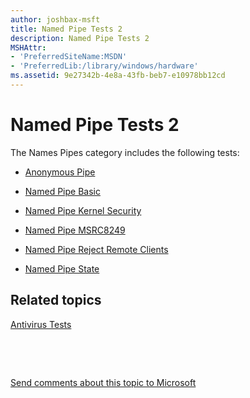 ```yaml
---
author: joshbax-msft
title: Named Pipe Tests 2
description: Named Pipe Tests 2
MSHAttr:
- 'PreferredSiteName:MSDN'
- 'PreferredLib:/library/windows/hardware'
ms.assetid: 9e27342b-4e8a-43fb-beb7-e10978bb12cd
---
```


# Named Pipe Tests 2


The Names Pipes category includes the following tests:

-   [Anonymous Pipe](anonymous-pipe45e98de1-b855-4405-9c23-f5e9f4ce70e7.md)

-   [Named Pipe Basic](named-pipe-basic2e0f2f69-abbb-47ac-a49b-e4e991f522a9.md)

-   [Named Pipe Kernel Security](named-pipe-kernel-security097e27fe-f9c5-4065-af32-a11c104c3012.md)

-   [Named Pipe MSRC8249](named-pipe-msrc824960f0d4e7-3c1c-464d-be69-9179a7563db9.md)

-   [Named Pipe Reject Remote Clients](named-pipe-reject-remote-clientse3bcbd3f-3e9c-484a-a587-3c081cb28f7a.md)

-   [Named Pipe State](named-pipe-state5e9fd15a-7ffa-4caf-94eb-af2541ef2ede.md)

## Related topics


[Antivirus Tests](antivirus-tests.md)

 

 

[Send comments about this topic to Microsoft](mailto:wsddocfb@microsoft.com?subject=Documentation%20feedback%20%5Bp_hck\p_hck%5D:%20Named%20Pipe%20Tests%202%20%20RELEASE:%20%284/27/2016%29&body=%0A%0APRIVACY%20STATEMENT%0A%0AWe%20use%20your%20feedback%20to%20improve%20the%20documentation.%20We%20don't%20use%20your%20email%20address%20for%20any%20other%20purpose,%20and%20we'll%20remove%20your%20email%20address%20from%20our%20system%20after%20the%20issue%20that%20you're%20reporting%20is%20fixed.%20While%20we're%20working%20to%20fix%20this%20issue,%20we%20might%20send%20you%20an%20email%20message%20to%20ask%20for%20more%20info.%20Later,%20we%20might%20also%20send%20you%20an%20email%20message%20to%20let%20you%20know%20that%20we've%20addressed%20your%20feedback.%0A%0AFor%20more%20info%20about%20Microsoft's%20privacy%20policy,%20see%20http://privacy.microsoft.com/default.aspx. "Send comments about this topic to Microsoft")





